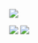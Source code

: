 <img src="https://capsule-render.vercel.app/api?type=waving&color=auto&height=200&section=header&text=Sioria's&nbsp;GitHub&fontSize=90" />
<br>

<img src="https://github-readme-stats.vercel.app/api?username=Sioria-Yu&show_icons=true&theme=radical"> <img src="https://github-readme-stats.vercel.app/api/top-langs/?username=Sioria-Yu&layout=compact&theme=radical">
